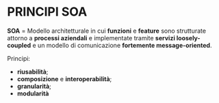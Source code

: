 # PRINCIPI SOA

**SOA** = Modello architetturale in cui **funzioni** e **feature** sono strutturate attorno a **processi aziendali** e implementate tramite **servizi loosely-coupled** e un modello di comunicazione **fortemente message-oriented**. 

Principi:
-  **riusabilità**;
- **composizione** e **interoperabilità**;
- **granularità**;
- **modularità**